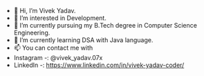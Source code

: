 - 👋 Hi, I’m Vivek Yadav.
- 👀 I’m interested in Development.
- 🌱 I’m currently pursuing my B.Tech degree in Computer Science Engineering.
- 💞️ I’m currently learning DSA with Java language.
- 📫 You can contact me with
- Instagram -:  @vivek_yadav.07x
- LinkedIn  -:  https://www.linkedin.com/in/vivek-yadav-coder/

<!---
vivekyadav247/vivekyadav247 is a ✨ special ✨ repository because its `README.md` (this file) appears on your GitHub profile.
You can click the Preview link to take a look at your changes.
--->

